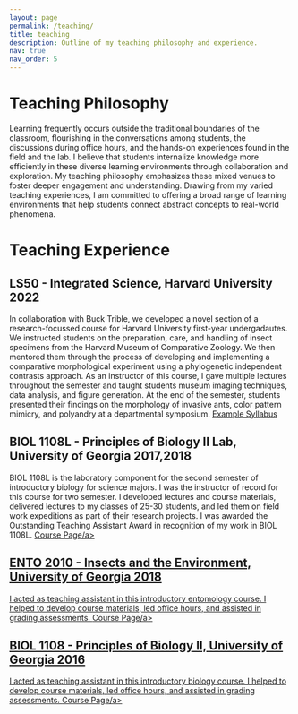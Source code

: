 ```yaml
---
layout: page
permalink: /teaching/
title: teaching
description: Outline of my teaching philosophy and experience.
nav: true
nav_order: 5
---
```

# Teaching Philosophy
Learning frequently occurs outside the traditional boundaries of the classroom, flourishing in the conversations among students, the discussions during office hours, and the hands-on experiences found in the field and the lab. I believe that students internalize knowledge more efficiently in these diverse learning environments through collaboration and exploration. My teaching philosophy emphasizes these mixed venues to foster deeper engagement and understanding. Drawing from my varied teaching experiences, I am committed to offering a broad range of learning environments that help students connect abstract concepts to real-world phenomena.

# Teaching Experience
## LS50 - Integrated Science, Harvard University 2022
In collaboration with Buck Trible, we developed a novel section of a research-focussed course for Harvard University first-year undergadautes. We instructed students on the preparation, care, and handling of insect specimens from the Harvard Museum of Comparative Zoology. We then mentored them through the process of developing and implementing a comparative morphological experiment using a phylogenetic independent contrasts approach. As an instructor of this course, I gave multiple lectures throughout the semester and taught students museum imaging techniques, data analysis, and figure generation. At the end of the semester, students presented their findings on the morphology of invasive ants, color pattern mimicry, and polyandry at a departmental symposium. 
<a href='https://projects.iq.harvard.edu/ls50/home'>Example Syllabus</a>

## BIOL 1108L - Principles of Biology II Lab, University of Georgia 2017,2018
BIOL 1108L is the laboratory component for the second semester of introductory biology for science majors. I was the instructor of record for this course for two semester. I developed lectures and course materials, delivered lectures to my classes of 25-30 students, and led them on field work expeditions as part of their research projects. I was awarded the Outstanding Teaching Assistant Award in recognition of my work in BIOL 1108L. 
<a href='https://biosciences.uga.edu/courses/content/biol-1108l'>Course Page/a>

## ENTO 2010 - Insects and the Environment, University of Georgia 2018
I acted as teaching assistant in this introductory entomology course. I helped to develop course materials, led office hours, and assisted in grading assessments. 
<a href='https://bulletin.uga.edu/CoursesHome?cid=4154'>Course Page/a>

## BIOL 1108 - Principles of Biology II, University of Georgia 2016
I acted as teaching assistant in this introductory biology course. I helped to develop course materials, led office hours, and assisted in grading assessments. 
<a href='https://biosciences.uga.edu/courses/content/biol-1108'>Course Page/a>
